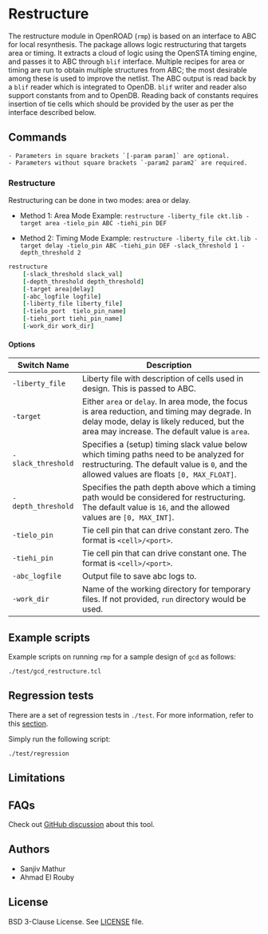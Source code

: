# Restructure

The restructure module in OpenROAD (`rmp`) is based on 
an interface to ABC for local resynthesis. The package allows
logic restructuring that targets area or timing. It extracts a cloud of logic
using the OpenSTA timing engine, and passes it to ABC through `blif` interface.
Multiple recipes for area or timing are run to obtain multiple structures from ABC;
the most desirable among these is used to improve the netlist.
The ABC output is read back by a `blif` reader which is integrated to OpenDB.
`blif` writer and reader also support constants from and to OpenDB. Reading
back of constants requires insertion of tie cells which should be provided
by the user as per the interface described below.

## Commands

```{note}
- Parameters in square brackets `[-param param]` are optional.
- Parameters without square brackets `-param2 param2` are required.
```

### Restructure

Restructuring can be done in two modes: area or delay.

- Method 1: Area Mode
Example: `restructure -liberty_file ckt.lib -target area -tielo_pin ABC -tiehi_pin DEF`

- Method 2: Timing Mode
Example: `restructure -liberty_file ckt.lib -target delay -tielo_pin ABC -tiehi_pin DEF -slack_threshold 1 -depth_threshold 2` 

```tcl
restructure 
    [-slack_threshold slack_val]
    [-depth_threshold depth_threshold]
    [-target area|delay]
    [-abc_logfile logfile]
    [-liberty_file liberty_file]
    [-tielo_port  tielo_pin_name]
    [-tiehi_port tiehi_pin_name]
    [-work_dir work_dir]
```

#### Options

| Switch Name | Description |
| ----- | ----- |
| `-liberty_file` | Liberty file with description of cells used in design. This is passed to ABC. |
| `-target` | Either `area` or `delay`. In area mode, the focus is area reduction, and timing may degrade. In delay mode, delay is likely reduced, but the area may increase. The default value is `area`. |
| `-slack_threshold` | Specifies a (setup) timing slack value below which timing paths need to be analyzed for restructuring. The default value is `0`, and the allowed values are floats `[0, MAX_FLOAT]`. |
| `-depth_threshold` | Specifies the path depth above which a timing path would be considered for restructuring. The default value is `16`, and the allowed values are `[0, MAX_INT]`. |
| `-tielo_pin` | Tie cell pin that can drive constant zero. The format is `<cell>/<port>`. |
| `-tiehi_pin` | Tie cell pin that can drive constant one. The format is `<cell>/<port>`. |
| `-abc_logfile` | Output file to save abc logs to. |
| `-work_dir` | Name of the working directory for temporary files. If not provided, `run` directory would be used. |

## Example scripts

Example scripts on running `rmp` for a sample design of `gcd` as follows:

```
./test/gcd_restructure.tcl
```

## Regression tests

There are a set of regression tests in `./test`. For more information, refer to this [section](../../README.md#regression-tests).

Simply run the following script:

```shell
./test/regression
```

## Limitations

## FAQs

Check out [GitHub discussion](https://github.com/The-OpenROAD-Project/OpenROAD/discussions/categories/q-a?discussions_q=category%3AQ%26A+restructure)
about this tool.

## Authors

-   Sanjiv Mathur
-   Ahmad El Rouby

## License

BSD 3-Clause License. See [LICENSE](LICENSE) file.

